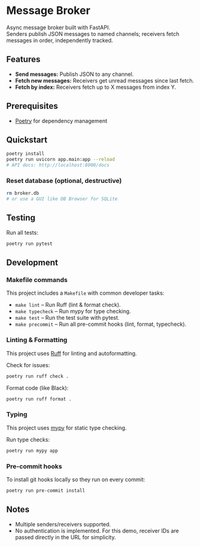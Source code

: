 # Message Broker

Async message broker built with FastAPI.  
Senders publish JSON messages to named channels; receivers fetch messages in order, independently tracked.

## Features

- **Send messages:** Publish JSON to any channel.
- **Fetch new messages:** Receivers get unread messages since last fetch.
- **Fetch by index:** Receivers fetch up to X messages from index Y.

## Prerequisites

- [Poetry](https://python-poetry.org/) for dependency management

## Quickstart

```bash
poetry install
poetry run uvicorn app.main:app --reload
# API docs: http://localhost:8000/docs
```

### Reset database (optional, destructive)

```bash
rm broker.db
# or use a GUI like DB Browser for SQLite
```

## Testing

Run all tests:

```bash
poetry run pytest
```

## Development

### Makefile commands

This project includes a `Makefile` with common developer tasks:

- `make lint` – Run Ruff (lint & format check).
- `make typecheck` – Run mypy for type checking.
- `make test` – Run the test suite with pytest.
- `make precommit` – Run all pre-commit hooks (lint, format, typecheck).

### Linting & Formatting

This project uses [Ruff](https://docs.astral.sh/ruff/) for linting and autoformatting.

Check for issues:

```bash
poetry run ruff check .
```

Format code (like Black):

```bash
poetry run ruff format .
```

### Typing

This project uses [mypy](https://mypy.readthedocs.io/) for static type checking.

Run type checks:

```bash
poetry run mypy app
```

### Pre-commit hooks

To install git hooks locally so they run on every commit:

```bash
poetry run pre-commit install
```

## Notes

- Multiple senders/receivers supported.  
- No authentication is implemented. For this demo, receiver IDs are passed directly in the URL for simplicity.
